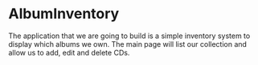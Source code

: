 # AlbumInventory

The application that we are going to build is a simple inventory system to display which albums we own. The main page will list our collection and allow us to add, edit and delete CDs.
